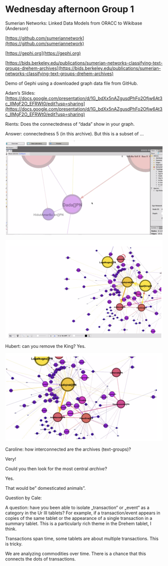 # Wednesday afternoon Group 1

Sumerian Networks: Linked Data Models from ORACC to Wikibase (Anderson)

[https://github.com/sumeriannetwork](https://github.com/sumeriannetwork)

[https://gephi.org](https://gephi.org)

[https://bids.berkeley.edu/publications/sumerian-networks-classifying-text-groups-drehem-archives](https://bids.berkeley.edu/publications/sumerian-networks-classifying-text-groups-drehem-archives)

Demo of Gephi using a downloaded graph data file from GitHub.

Adam’s Slides: [https://docs.google.com/presentation/d/1G_bdXx5nAZgusdPhFo2Ofjw6At3c_IIMgF2O_EFRWt0/edit?usp=sharing](https://docs.google.com/presentation/d/1G_bdXx5nAZgusdPhFo2Ofjw6At3c_IIMgF2O_EFRWt0/edit?usp=sharing)

Rients: Does the connectedness of “dada” show in your graph.

Answer: connectedness 5 (in this archive). But this is a subset of …




![alt_text](images/image4.png "image_tooltip")


![alt_text](images/image5.png "image_tooltip")


Hubert: can you remove the King? Yes.


![alt_text](images/image6.png "image_tooltip")


Caroline: how interconnected are the archives (text-groups)?

Very!

Could you then look for the most central _archive_?

Yes.

That would be” domesticated animals”.

Question by Cale:

A question: have you been able to isolate „transaction“ or „event“ as a category in the Ur III tablets? For example, if a transaction/event appears in copies of the same tablet or the appearance of a single transaction in a summary tablet. This is a particularly rich theme in the Drehem tablet, I think.

Transactions span time, some tablets are about multiple transactions. This is tricky.

We are analyzing commodities over time. There is a chance that this connects the dots of transactions.

